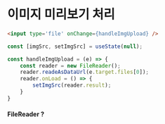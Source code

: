 # 이미지 미리보기 처리 

```html
<input type='file' onChange={handleImgUpload} />
```

```javascript
const [imgSrc, setImgSrc] = useState(null);

const handleImgUpload = (e) => {
	const reader = new FileReader();
	reader.readeAsDataUrl(e.target.files[0]);
	reader.onLoad = () => {
		setImgSrc(reader.result);
	}
} 
```



#### FileReader ?

